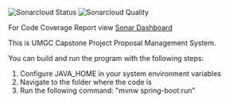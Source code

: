 ![Sonarcloud Status](https://sonarcloud.io/api/project_badges/measure?project=umgccapstone_umgc.idea.tracker&metric=coverage)
![Sonarcloud Quality](https://sonarcloud.io/api/project_badges/quality_gate?project=umgccapstone_umgc.idea.tracker)

For Code Coverage Report view [Sonar Dashboard](https://sonarcloud.io/dashboard?id=umgccapstone_umgc.idea.tracker)

This is UMGC Capstone Project Proposal Management System.

You can build and run the program with the following steps:

1. Configure JAVA_HOME in your system environment variables
2. Navigate to the folder where the code is
3. Run the following command: "mvnw spring-boot:run"
